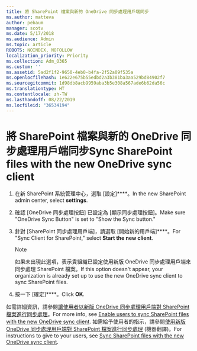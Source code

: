 ```yaml
---
title: 將 SharePoint 檔案與新的 OneDrive 同步處理用戶端同步
ms.author: matteva
author: pebaum
manager: scotv
ms.date: 5/17/2018
ms.audience: Admin
ms.topic: article
ROBOTS: NOINDEX, NOFOLLOW
localization_priority: Priority
ms.collection: Adm_O365
ms.custom: ''
ms.assetid: 5ad2f1f2-9650-4eb0-b4fa-2f52a09f535a
ms.openlocfilehash: 1e622e675b55edbd2a3b381ba3aa529bd84902f7
ms.sourcegitcommit: 1d98db8acb9959aba3b5e308a567ade6b62da56c
ms.translationtype: HT
ms.contentlocale: zh-TW
ms.lasthandoff: 08/22/2019
ms.locfileid: "36534194"
---
```

# <a name="sync-sharepoint-files-with-the-new-onedrive-sync-client"></a><span data-ttu-id="50120-102">將 SharePoint 檔案與新的 OneDrive 同步處理用戶端同步</span><span class="sxs-lookup"><span data-stu-id="50120-102">Sync SharePoint files with the new OneDrive sync client</span></span>

1. <span data-ttu-id="50120-103">在新 SharePoint 系統管理中心，選取 [設定]\*\*\*\*。</span><span class="sxs-lookup"><span data-stu-id="50120-103">In the new SharePoint admin center, select **settings**.</span></span>
    
2. <span data-ttu-id="50120-104">確認 [OneDrive 同步處理按鈕] 已設定為 [顯示同步處理按鈕]。</span><span class="sxs-lookup"><span data-stu-id="50120-104">Make sure "OneDrive Sync Button" is set to "Show the Sync button."</span></span>
    
3. <span data-ttu-id="50120-105">針對 [SharePoint 同步處理用戶端]，請選取 [開始新的用戶端]\*\*\*\*。</span><span class="sxs-lookup"><span data-stu-id="50120-105">For "Sync Client for SharePoint," select **Start the new client**.</span></span>
    
    > [!NOTE]
    > <span data-ttu-id="50120-106">如果未出現此選項，表示貴組織已設定使用新版 OneDrive 同步處理用戶端來同步處理 SharePoint 檔案。</span><span class="sxs-lookup"><span data-stu-id="50120-106">If this option doesn't appear, your organization is already set up to use the new OneDrive sync client to sync SharePoint files.</span></span> 
  
4. <span data-ttu-id="50120-107">按一下 [確定]\*\*\*\*。</span><span class="sxs-lookup"><span data-stu-id="50120-107">Click **OK**.</span></span>
    
<span data-ttu-id="50120-108">如需詳細資訊，請參閱[讓使用者以新版 OneDrive 同步處理用戶端對 SharePoint 檔案進行同步處理](https://go.microsoft.com/fwlink/?linkid=866433)。</span><span class="sxs-lookup"><span data-stu-id="50120-108">For more info, see [Enable users to sync SharePoint files with the new OneDrive sync client](https://go.microsoft.com/fwlink/?linkid=866433).</span></span> <span data-ttu-id="50120-109">如需給予使用者的指示，請參閱[使用新版 OneDrive 同步處理用戶端對 SharePoint 檔案進行同步處理](https://go.microsoft.com/fwlink/?linkid=866427) (機器翻譯)。</span><span class="sxs-lookup"><span data-stu-id="50120-109">For instructions to give to your users, see [Sync SharePoint files with the new OneDrive sync client](https://go.microsoft.com/fwlink/?linkid=866427).</span></span>
  

